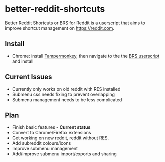 # better-reddit-shortcuts

Better Reddit Shortcuts or BRS for Reddit is a userscript that aims to improve shortcut management on https://reddit.com.

## Install

- Chrome: install [Tampermonkey](https://chrome.google.com/webstore/detail/tampermonkey/dhdgffkkebhmkfjojejmpbldmpobfkfo?hl=en), then navigate to the the [BRS userscript](https://github.com/printial/better-reddit-shortcuts/raw/main/better-reddit-shortcuts.user.js) and install

## Current Issues

- Currently only works on old reddit with RES installed
- Submenu css needs fixing to prevent overlapping
- Submenu management needs to be less complicated

## Plan

- Finish basic features - **Current status**
- Convert to Chrome/Firefox extensions
- Get working on new reddit, reddit without RES.
- Add subreddit colours/icons
- Improve submenu management
- Add/improve submenu import/exports and sharing
